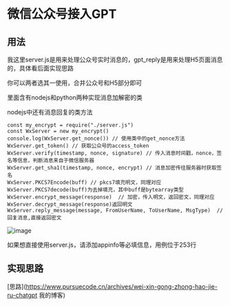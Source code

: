 # 微信公众号接入GPT
## 用法

我这里server.js是用来处理公众号实时消息的，gpt_reply是用来处理H5页面消息的，具体看后面实现思路

你可以两者选其一使用，合并公众号和H5部分即可

里面含有nodejs和python两种实现消息加解密的类

nodejs中还有消息回复的类方法

```
const my_encrypt = require("./server.js")
const WxServer = new my_encrypt()
console.log(WxServer.get_nonce()) // 使用类中的get_nonce方法
WxServer.get_token() // 获取公众号的access_token
WxServer.verify(timestamp, nonce, signature) // 传入消息时间戳，nonce，签名等信息，判断消息来自于微信服务器
WxServer.get_sha1(timestamp, nonce, encrypt) // 消息加密传往服务器时获取签名
WxServer.PKCS7Encode(buff) // pkcs7填充明文，同理对应WxServer.PKCS7decode(buff)为去掉填充，其中buff是bytearray类型
WxServer.encrypt_message(response)  // 加密，传入明文，返回密文，同理对应WxServer.decrypt_message(response)返回明文
WxServer.reply_message(message, FromUserName, ToUserName, MsgType)  // 回复消息,直接返回密文
```

![image](https://user-images.githubusercontent.com/77989499/233984982-1a80b45c-da06-4918-be8b-95073d1bd5c3.png)

如果想直接使用server.js，请添加appinfo等必填信息，用例位于253行


## 实现思路
[思路](https://www.pursuecode.cn/archives/wei-xin-gong-zhong-hao-jie-ru-chatgpt 我的博客)


